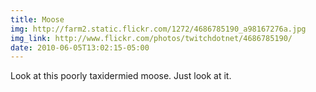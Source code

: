 ```yaml
---
title: Moose 
img: http://farm2.static.flickr.com/1272/4686785190_a98167276a.jpg 
img_link: http://www.flickr.com/photos/twitchdotnet/4686785190/ 
date: 2010-06-05T13:02:15-05:00 
---
```

Look at this poorly taxidermied moose.  Just look at it.